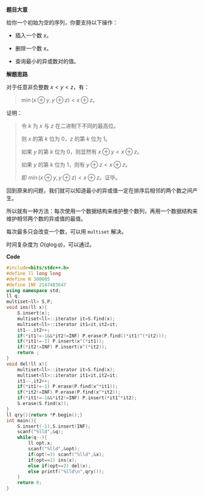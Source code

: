 **题目大意**

给你一个初始为空的序列，你要支持以下操作：

* 插入一个数 $x$。

* 删除一个数 $x$。

* 查询最小的异或数对的值。

**解题思路**

对于任意非负整数 $x<y<z$，有：

> $\min{(x\oplus y,y\oplus z)}<x\oplus z$。

证明：

> 令 $k$ 为 $x$ 与 $z$ 在二进制下不同的最高位。
>
> 则 $x$ 的第 $k$ 位为 $0$，$z$ 的第 $k$ 位为 $1$。
>
> 如果 $y$ 的第 $k$ 位为 $0$，则显然有 $x\oplus y<x\oplus z$。
>
> 如果 $y$ 的第 $k$ 位为 $1$，则有 $y\oplus z<x\oplus z$。
>
> 即 $\min{(x\oplus y,y\oplus z)}<x\oplus z$。证毕。

回到原来的问题，我们就可以知道最小的异或值一定在排序后相邻的两个数之间产生。

所以就有一种方法：每次使用一个数据结构来维护整个数列，再用一个数据结构来维护相邻两个数的异或值的最值。

每次最多只会改变一个数，可以用 `multiset` 解决。

时间复杂度为 $O(q\log q)$，可以通过。

**Code**

```cpp
#include<bits/stdc++.h>
#define ll long long
#define N 300005
#define INF 2147483647
using namespace std;
ll q;
multiset<ll> S,P;
void ins(ll x){
	S.insert(x);
	multiset<ll>::iterator it=S.find(x);
	multiset<ll>::iterator it1=it,it2=it;
	it1--,it2++;
	if(*it1!=-1&&*it2!=INF) P.erase(P.find((*it1)^(*it2)));
	if(*it1!=-1) P.insert(x^(*it1));
	if(*it2!=INF) P.insert(x^(*it2));
	return ;
}
void del(ll x){
	multiset<ll>::iterator it=S.find(x);
	multiset<ll>::iterator it1=it,it2=it;
	it1--,it2++;
	if(*it1!=-1) P.erase(P.find(x^*it1));
	if(*it2!=INF) P.erase(P.find(x^*it2));
	if(*it1!=-1&&*it2!=INF) P.insert(*it1^*it2);
	S.erase(S.find(x));
}
ll qry(){return *P.begin();}
int main(){
	S.insert(-1),S.insert(INF);
	scanf("%lld",&q);
	while(q--){
		ll opt,x;
		scanf("%lld",&opt);
		if(opt!=3) scanf("%lld",&x);
		if(opt==1) ins(x);
		else if(opt==2) del(x);
		else printf("%lld\n",qry());
	}
	return 0;
}
```